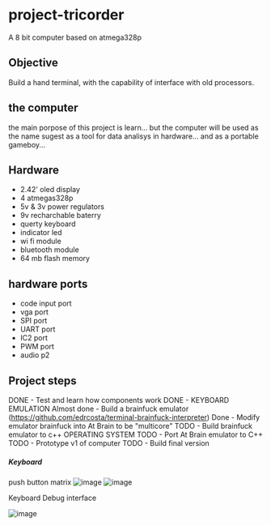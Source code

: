 # project-tricorder

A 8 bit computer based on atmega328p

## Objective 

Build a hand terminal, with the capability of interface with old processors. 

## the computer 

the main porpose of this project is learn... but the computer will be used as the name sugest as a tool for data analisys in hardware... and as a portable gameboy... 

## Hardware 

- 2.42' oled display 
- 4 atmegas328p 
- 5v & 3v power regulators 
- 9v recharchable baterry 
- querty keyboard 
- indicator led 
- wi fi module 
- bluetooth module
- 64 mb flash memory 

## hardware ports 

- code input port 
- vga port 
- SPI port 
- UART port 
- IC2 port 
- PWM port 
- audio p2 

## Project steps 

DONE - Test and learn how components work 
DONE - KEYBOARD 
EMULATION 
  Almost done - Build a brainfuck emulator  (https://github.com/edrcosta/terminal-brainfuck-interpreter)
  Done - Modify emulator brainfuck into At Brain to be "multicore" 
  TODO - Build brainfuck emulator to c++
OPERATING SYSTEM 
    TODO - Port At Brain emulator to C++  
TODO - Prototype v1 of computer
TODO - Build final version 

##### Keyboard 

push button matrix 
![image](https://user-images.githubusercontent.com/3594012/118571406-553b0800-b754-11eb-9af5-ffc90810b4da.png)
![image](https://user-images.githubusercontent.com/3594012/118571421-5cfaac80-b754-11eb-88ae-4f1f8d5be271.png)

Keyboard Debug interface 

![image](https://user-images.githubusercontent.com/3594012/118571481-89162d80-b754-11eb-8d5a-9121adab3d9a.png)

